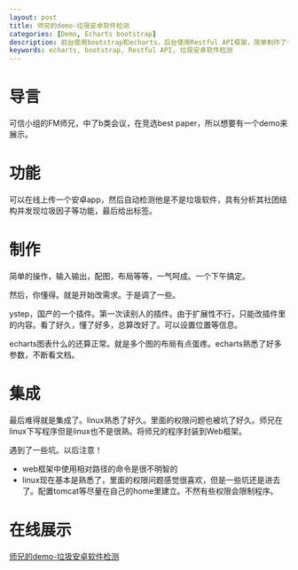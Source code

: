 ```yaml
---
layout: post
title: 师兄的demo-垃圾安卓软件检测
categories: [Demo, Echarts bootstrap]
description: 前台使用bootstrap和echarts，后台使用Restful API框架，简单制作了一下。
keywords: echarts, bootstrap, Restful API, 垃圾安卓软件检测
---
```


# 导言
可信小组的FM师兄，中了b类会议，在竞选best paper，所以想要有一个demo来展示。

# 功能

可以在线上传一个安卓app，然后自动检测他是不是垃圾软件，具有分析其社团结构并发现垃圾因子等功能，最后给出标签。

# 制作

简单的操作，输入输出，配图，布局等等，一气呵成。一个下午搞定。

然后，你懂得。就是开始改需求。于是调了一些。

ystep，国产的一个插件。第一次读别人的插件。由于扩展性不行，只能改插件里的内容。看了好久，懂了好多，总算改好了。可以设置位置等信息。

echarts图表什么的还算正常。就是多个图的布局有点蛋疼。echarts熟悉了好多参数，不断看文档。

# 集成

最后难得就是集成了。linux熟悉了好久。里面的权限问题也被坑了好久。师兄在linux下写程序但是linux也不是很熟。将师兄的程序封装到Web框架。

遇到了一些坑。以后注意！
- web框架中使用相对路径的命令是很不明智的
- linux现在基本是熟悉了，里面的权限问题感觉很喜欢，但是一些坑还是进去了。配置tomcat等尽量在自己的home里建立。不然有些权限会限制程序。



# 在线展示

[师兄的demo-垃圾安卓软件检测](/html/fanming)